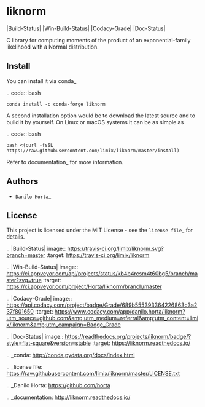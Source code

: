 
liknorm
=======

|Build-Status| |Win-Build-Status| |Codacy-Grade| |Doc-Status|

C library for computing moments of the product of an
exponential-family likelihood with a Normal distribution.

Install
-------

You can install it via conda_

.. code:: bash

    conda install -c conda-forge liknorm

A second installation option would be to download the latest source and to
build it by yourself.
On Linux or macOS systems it can be as simple as

.. code:: bash

    bash <(curl -fsSL https://raw.githubusercontent.com/limix/liknorm/master/install)

Refer to documentation_ for more information.

Authors
-------

* `Danilo Horta`_

License
-------

This project is licensed under the MIT License - see the `license file`_ for
details.


.. |Build-Status| image:: https://travis-ci.org/limix/liknorm.svg?branch=master
    :target: https://travis-ci.org/limix/liknorm

.. |Win-Build-Status| image:: https://ci.appveyor.com/api/projects/status/kb4b4rcsm4t60bg5/branch/master?svg=true
    :target: https://ci.appveyor.com/project/Horta/liknorm/branch/master

.. |Codacy-Grade| image:: https://api.codacy.com/project/badge/Grade/689b555393364226863c3a237f801650
    :target: https://www.codacy.com/app/danilo.horta/liknorm?utm_source=github.com&amp;utm_medium=referral&amp;utm_content=limix/liknorm&amp;utm_campaign=Badge_Grade

.. |Doc-Status| image:: https://readthedocs.org/projects/liknorm/badge/?style=flat-square&version=stable
    :target: https://liknorm.readthedocs.io/

.. _conda: http://conda.pydata.org/docs/index.html

.. _license file: https://raw.githubusercontent.com/limix/liknorm/master/LICENSE.txt

.. _Danilo Horta: https://github.com/horta

.. _documentation: http://liknorm.readthedocs.io/
